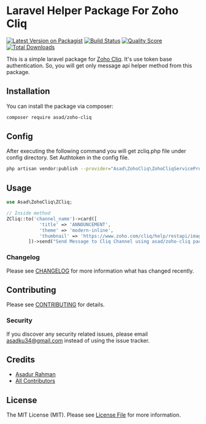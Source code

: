 # Laravel Helper Package For Zoho Cliq

[![Latest Version on Packagist](https://img.shields.io/packagist/v/asad/zoho-cliq.svg?style=flat-square)](https://packagist.org/packages/asad/zoho-cliq)
[![Build Status](https://img.shields.io/travis/asad/zoho-cliq/master.svg?style=flat-square)](https://travis-ci.org/asad/zoho-cliq)
[![Quality Score](https://img.shields.io/scrutinizer/g/asad/zoho-cliq.svg?style=flat-square)](https://scrutinizer-ci.com/g/asad/zoho-cliq)
[![Total Downloads](https://img.shields.io/packagist/dt/asad/zoho-cliq.svg?style=flat-square)](https://packagist.org/packages/asad/zoho-cliq)

This is a simple laravel package for [Zoho Cliq](https://www.zoho.com/cliq/help/restapi/v2/#Messages). It's use token base authentication. So, you will get only message api helper method from this package.

## Installation

You can install the package via composer:

```bash
composer require asad/zoho-cliq
```

## Config

After executing the following command you will get zcliq.php file under config directory. Set Authtoken in the config file.

```bash
php artisan vendor:publish --provider="Asad\ZohoCliq\ZohoCliqServiceProvider"
```

## Usage

```php
use Asad\ZohoCliq\ZCliq;

// Inside method
ZCliq::to('channel_name')->card([
            'title' => 'ANNOUNCEMENT',
            'theme' => 'modern-inline',
            'thumbnail' => 'https://www.zoho.com/cliq/help/restapi/images/announce_icon.png'
        ])->send("Send Message to Cliq Channel using asad/zoho-cliq package");

```

### Changelog

Please see [CHANGELOG](CHANGELOG.md) for more information what has changed recently.

## Contributing

Please see [CONTRIBUTING](CONTRIBUTING.md) for details.

### Security

If you discover any security related issues, please email asadku34@gmail.com instead of using the issue tracker.

## Credits

-   [Asadur Rahman](https://github.com/asad)
-   [All Contributors](../../contributors)

## License

The MIT License (MIT). Please see [License File](LICENSE.md) for more information.
